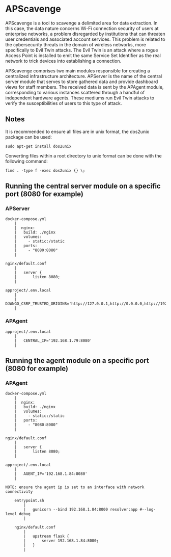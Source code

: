 # APScavenge

APScavenge is a tool to scavenge a delimited area for data extraction. In this case, the data nature concerns Wi-Fi connection security of users at enterprise networks, a problem disregarded by institutions that can threaten user credentials and associated account services. This problem is related to the cybersecurity threats in the domain of wireless networks, more specifically to Evil Twin attacks. The Evil Twin is an attack where a rogue Access Point is installed to emit the same Service Set Identifier as the real network to trick devices into establishing a connection.

APScavenge comprises two main modules responsible for creating a centralized infrastructure architecture. APServer is the name of the central server module that serves to store gathered data and provide dashboard views for staff members. The received data is sent by the APAgent module, corresponding to various instances scattered through a handful of independent hardware agents. These mediums run Evil Twin attacks to verify the susceptibilities of users to this type of attack.

## Notes

It is recommended to ensure all files are in unix format, the dos2unix package can be used:

```
sudo apt-get install dos2unix
```

Converting files within a root directory to unix format can be done with the following command:

```
find . -type f -exec dos2unix {} \;
```

## Running the central server module on a specific port (8080 for example)

### APServer

	docker-compose.yml
		|
		|  nginx:
		|	build: ./nginx
		|	volumes:
		|	  - static:/static
		|	ports:
		|	  - "8080:8080"
		|
	
	nginx/default.conf
		|
		|	server {
		|		listen 8080;
		|
	
	approject/.env.local
		|
		|	DJANGO_CSRF_TRUSTED_ORIGINS='http://127.0.0.1,http://0.0.0.0,http://192.168.1.79:8080'
		|

### APAgent

	approject/.env.local
		|
		|	CENTRAL_IP='192.168.1.79:8080'
		|
		
## Running the agent module on a specific port (8080 for example)

### APAgent

	docker-compose.yml
		|
		|  nginx:
		|	build: ./nginx
		|	volumes:
		|	  - static:/static
		|	ports:
		|	  - "8080:8080"
		|
	
	nginx/default.conf
		|
		|	server {
		|		listen 8080;
		|
	
	approject/.env.local
		|
		|	AGENT_IP='192.168.1.84:8080'
		|
	
	NOTE: ensure the agent ip is set to an interface with network connectivity
		
		entrypoint.sh
			|
			|	gunicorn --bind 192.168.1.84:8000 resolver:app #--log-level debug
			|
		
		nginx/default.conf
			|
			|	upstream flask {
			|		server 192.168.1.84:8000;
			|	}
			|
